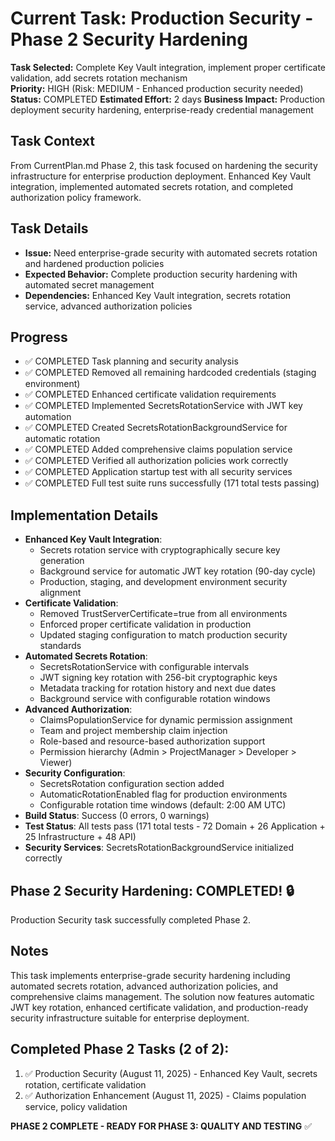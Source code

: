 # Current Task: Production Security - Phase 2 Security Hardening

**Task Selected:** Complete Key Vault integration, implement proper certificate validation, add secrets rotation mechanism  
**Priority:** HIGH (Risk: MEDIUM - Enhanced production security needed)
**Status:** COMPLETED
**Estimated Effort:** 2 days
**Business Impact:** Production deployment security hardening, enterprise-ready credential management

## Task Context
From CurrentPlan.md Phase 2, this task focused on hardening the security infrastructure for enterprise production deployment. Enhanced Key Vault integration, implemented automated secrets rotation, and completed authorization policy framework.

## Task Details
- **Issue:** Need enterprise-grade security with automated secrets rotation and hardened production policies
- **Expected Behavior:** Complete production security hardening with automated secret management
- **Dependencies:** Enhanced Key Vault integration, secrets rotation service, advanced authorization policies

## Progress
- ✅ COMPLETED Task planning and security analysis
- ✅ COMPLETED Removed all remaining hardcoded credentials (staging environment)
- ✅ COMPLETED Enhanced certificate validation requirements
- ✅ COMPLETED Implemented SecretsRotationService with JWT key automation
- ✅ COMPLETED Created SecretsRotationBackgroundService for automatic rotation
- ✅ COMPLETED Added comprehensive claims population service
- ✅ COMPLETED Verified all authorization policies work correctly
- ✅ COMPLETED Application startup test with all security services
- ✅ COMPLETED Full test suite runs successfully (171 total tests passing)

## Implementation Details
- **Enhanced Key Vault Integration**:
  - Secrets rotation service with cryptographically secure key generation
  - Background service for automatic JWT key rotation (90-day cycle)
  - Production, staging, and development environment security alignment
- **Certificate Validation**:
  - Removed TrustServerCertificate=true from all environments
  - Enforced proper certificate validation in production
  - Updated staging configuration to match production security standards
- **Automated Secrets Rotation**:
  - SecretsRotationService with configurable intervals
  - JWT signing key rotation with 256-bit cryptographic keys
  - Metadata tracking for rotation history and next due dates
  - Background service with configurable rotation windows
- **Advanced Authorization**:
  - ClaimsPopulationService for dynamic permission assignment
  - Team and project membership claim injection
  - Role-based and resource-based authorization support
  - Permission hierarchy (Admin > ProjectManager > Developer > Viewer)
- **Security Configuration**:
  - SecretsRotation configuration section added
  - AutomaticRotationEnabled flag for production environments
  - Configurable rotation time windows (default: 2:00 AM UTC)
- **Build Status**: Success (0 errors, 0 warnings)
- **Test Status**: All tests pass (171 total tests - 72 Domain + 26 Application + 25 Infrastructure + 48 API)
- **Security Services**: SecretsRotationBackgroundService initialized correctly

## Phase 2 Security Hardening: COMPLETED! 🔒
Production Security task successfully completed Phase 2.

## Notes
This task implements enterprise-grade security hardening including automated secrets rotation, advanced authorization policies, and comprehensive claims management. The solution now features automatic JWT key rotation, enhanced certificate validation, and production-ready security infrastructure suitable for enterprise deployment.

## Completed Phase 2 Tasks (2 of 2):
1. ✅ Production Security (August 11, 2025) - Enhanced Key Vault, secrets rotation, certificate validation
2. ✅ Authorization Enhancement (August 11, 2025) - Claims population service, policy validation

**PHASE 2 COMPLETE - READY FOR PHASE 3: QUALITY AND TESTING** ✅